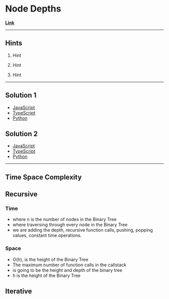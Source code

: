 # Node Depths

[**Link**](https://www.algoexpert.io/questions/Node%20Depths)

---

## **Hints**

1. Hint

2. Hint

3. Hint

---

## Solution 1

- [JavaScript](./solution_1/node-depths.js)
- [TypeScript](./solution_1/node-depths.ts)
- [Python](./solution_1/node-depths.py)

## Solution 2

- [JavaScript]()
- [TypeScript]()
- [Python]()

---

## Time Space Complexity

## Recursive

### Time

- where n is the number of nodes in the Binary Tree
- where traversing through every node in the Binary Tree
- we are adding the depth, recursive function calls, pushing, popping values, constant time operations.

### Space

- O(h), is the height of the Binary Tree
- The maximum number of function calls in the callstack
- is going to be the height and depth of the binary tree
- h is the height of the Binary Tree

## Iterative

